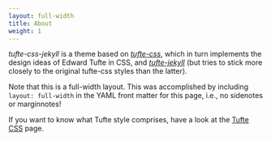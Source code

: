 ```yaml
---
layout: full-width
title: About
weight: 1
---
```


*tufte-css-jekyll* is a theme based on [*tufte-css*](https://github.com/edwardtufte/tufte-css), which in turn implements the design ideas of Edward Tufte in CSS, and [*tufte-jekyll*](https://github.com/clayh53/tufte-jekyll) (but tries to stick more closely to the original tufte-css styles than the latter).

Note that this is a full-width layout. This was accomplished by including ```layout: full-width``` in the YAML front matter for this page, i.e., no sidenotes or marginnotes! 

If you want to know what Tufte style comprises, have a look at the [Tufte CSS](./page/) page.